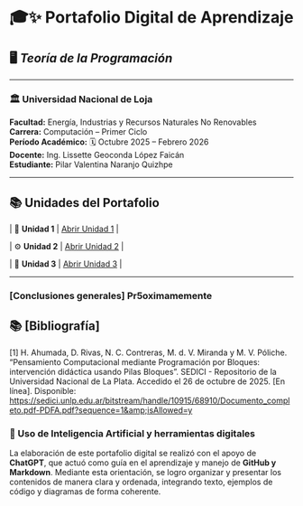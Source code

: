 # 🎓✨ **Portafolio Digital de Aprendizaje**
## 🖥️ *Teoría de la Programación*

---

### 🏛️ **Universidad Nacional de Loja**

**Facultad:** Energía, Industrias y Recursos Naturales No Renovables  
**Carrera:** Computación – Primer Ciclo  
**Período Académico:** 🗓️ Octubre 2025 – Febrero 2026  
**Docente:** Ing. Lissette Geoconda López Faicán  
**Estudiante:** Pilar Valentina Naranjo Quizhpe  

---

</div>

## 📚 **Unidades del Portafolio**


| 🧠 **Unidad 1** | [Abrir Unidad 1](Unidad1.md) |

| ⚙️ **Unidad 2** | [Abrir Unidad 2](Unidad2.md) |

| 🧩 **Unidad 3** | [Abrir Unidad 3](Unidad3.md) |

---

</div>

### [Conclusiones generales] Pr5oximamemente 

## 📚 [**Bibliografía**]

[1] H. Ahumada, D. Rivas, N. C. Contreras, M. d. V. Miranda y M. V. Póliche. “Pensamiento Computacional mediante Programación por Bloques: intervención didáctica usando Pilas Bloques”. SEDICI - Repositorio de la Universidad Nacional de La Plata. Accedido el 26 de octubre de 2025. [En línea]. Disponible: https://sedici.unlp.edu.ar/bitstream/handle/10915/68910/Documento_completo.pdf-PDFA.pdf?sequence=1&amp;isAllowed=y


### 🤖 Uso de Inteligencia Artificial y herramientas digitales

La elaboración de este portafolio digital se realizó con el apoyo de **ChatGPT**, que actuó como guía en el aprendizaje y manejo de **GitHub y Markdown**. Mediante esta orientación, se logro organizar y presentar los contenidos de manera clara y ordenada, integrando texto, ejemplos de código y diagramas de forma coherente.

</div>
